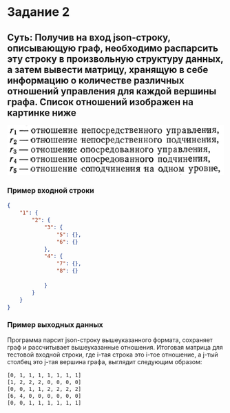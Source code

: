 # Задание 2

## Суть: Получив на вход json-строку, описывающую граф, необходимо распарсить эту строку в произвольную структуру данных, а затем вывести матрицу, хранящую в себе информацию о количестве различных отношений управления для каждой вершины графа. Список отношений изображен на картинке ниже

!["Relations"](./relations.jpg "Relations")

### Пример входной строки
```json
{
    "1": {
        "2": {
            "3": {
                "5": {},
                "6": {}
            },
            "4": {
                "7": {},
                "8": {}

            }
        }
    }
}
```

### Пример выходных данных

Программа парсит json-строку вышеуказанного формата, сохраняет граф и рассчитывает вышеуказанные отношения. Итоговая матрица для тестовой входной строки, где i-тая строка это i-тое отношение, а j-тый столбец это j-тая вершина графа, выглядит следующим образом:

```
[0, 1, 1, 1, 1, 1, 1, 1]
[1, 2, 2, 2, 0, 0, 0, 0]
[0, 0, 1, 1, 2, 2, 2, 2]
[6, 4, 0, 0, 0, 0, 0, 0]
[0, 0, 1, 1, 1, 1, 1, 1]
```